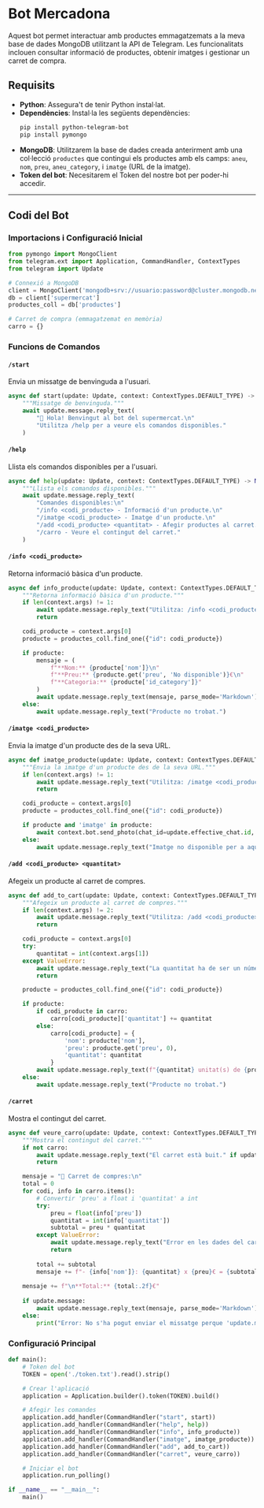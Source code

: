 # Bot Mercadona

Aquest bot permet interactuar amb productes emmagatzemats a la meva base de dades MongoDB utilitzant la API de Telegram. Les funcionalitats inclouen consultar informació de productes, obtenir imatges i gestionar un carret de compra.

## Requisits

- **Python**: Assegura't de tenir Python instal·lat.
- **Dependències**: Instal·la les següents dependències:
  ```bash
  pip install python-telegram-bot
  pip install pymongo
  ```
- **MongoDB**: Utilitzarem la base de dades creada anterirment amb una col·lecció `productes` que contingui els productes amb els camps: `aneu`, `nom`, `preu`, `aneu_category`, i `imatge` (URL de la imatge).
- **Token del bot**: Necesitarem el Token del nostre bot per poder-hi accedir.

---

## Codi del Bot

### Importacions i Configuració Inicial

```python
from pymongo import MongoClient
from telegram.ext import Application, CommandHandler, ContextTypes
from telegram import Update

# Connexió a MongoDB
client = MongoClient('mongodb+srv://usuario:password@cluster.mongodb.net/')
db = client['supermercat']
productes_coll = db['productes']

# Carret de compra (emmagatzemat en memòria)
carro = {}
```

### Funcions de Comandos

#### `/start`

Envia un missatge de benvinguda a l'usuari.

```python
async def start(update: Update, context: ContextTypes.DEFAULT_TYPE) -> None:
    """Missatge de benvinguda."""
    await update.message.reply_text(
        "👋 Hola! Benvingut al bot del supermercat.\n"
        "Utilitza /help per a veure els comandos disponibles."
    )
```

#### `/help`

Llista els comandos disponibles per a l'usuari.

```python
async def help(update: Update, context: ContextTypes.DEFAULT_TYPE) -> None:
    """Llista els comandos disponibles."""
    await update.message.reply_text(
        "Comandes disponibles:\n"
        "/info <codi_producte> - Informació d'un producte.\n"
        "/imatge <codi_producte> - Imatge d'un producte.\n"
        "/add <codi_producte> <quantitat> - Afegir productes al carret.\n"
        "/carro - Veure el contingut del carret."
    )
```

#### `/info <codi_producte>`

Retorna informació bàsica d'un producte.

```python
async def info_producte(update: Update, context: ContextTypes.DEFAULT_TYPE) -> None:
    """Retorna informació bàsica d'un producte."""
    if len(context.args) != 1:
        await update.message.reply_text("Utilitza: /info <codi_producte>")
        return

    codi_producte = context.args[0]
    producte = productes_coll.find_one({"id": codi_producte})

    if producte:
        mensaje = (
            f"**Nom:** {producte['nom']}\n"
            f"**Preu:** {producte.get('preu', 'No disponible')}€\n"
            f"**Categoria:** {producte['id_category']}"
        )
        await update.message.reply_text(mensaje, parse_mode='Markdown')
    else:
        await update.message.reply_text("Producte no trobat.")
```

#### `/imatge <codi_producte>`

Envia la imatge d'un producte des de la seva URL.

```python
async def imatge_producte(update: Update, context: ContextTypes.DEFAULT_TYPE) -> None:
    """Envia la imatge d'un producte des de la seva URL."""
    if len(context.args) != 1:
        await update.message.reply_text("Utilitza: /imatge <codi_producte>")
        return

    codi_producte = context.args[0]
    producte = productes_coll.find_one({"id": codi_producte})

    if producte and 'imatge' in producte:
        await context.bot.send_photo(chat_id=update.effective_chat.id, photo=producte['imatge'])
    else:
        await update.message.reply_text("Imatge no disponible per a aquest producte.")
```

#### `/add <codi_producte> <quantitat>`

Afegeix un producte al carret de compres.

```python
async def add_to_cart(update: Update, context: ContextTypes.DEFAULT_TYPE) -> None:
    """Afegeix un producte al carret de compres."""
    if len(context.args) != 2:
        await update.message.reply_text("Utilitza: /add <codi_producte> <quantitat>")
        return

    codi_producte = context.args[0]
    try:
        quantitat = int(context.args[1])
    except ValueError:
        await update.message.reply_text("La quantitat ha de ser un número.")
        return

    producte = productes_coll.find_one({"id": codi_producte})

    if producte:
        if codi_producte in carro:
            carro[codi_producte]['quantitat'] += quantitat
        else:
            carro[codi_producte] = {
                'nom': producte['nom'],
                'preu': producte.get('preu', 0),
                'quantitat': quantitat
            }
        await update.message.reply_text(f"{quantitat} unitat(s) de {producte['nom']} afegides al carret.")
    else:
        await update.message.reply_text("Producte no trobat.")
```

#### `/carret`

Mostra el contingut del carret.

```python
async def veure_carro(update: Update, context: ContextTypes.DEFAULT_TYPE) -> None:
    """Mostra el contingut del carret."""
    if not carro:
        await update.message.reply_text("El carret està buit." if update.message else "El carret està buit.")
        return

    mensaje = "🛒 Carret de compres:\n"
    total = 0
    for codi, info in carro.items():
        # Convertir 'preu' a float i 'quantitat' a int 
        try:
            preu = float(info['preu'])
            quantitat = int(info['quantitat'])
            subtotal = preu * quantitat
        except ValueError:
            await update.message.reply_text("Error en les dades del carro." if update.message else "Error en les dades del carro.")
            return
        
        total += subtotal
        mensaje += f"- {info['nom']}: {quantitat} x {preu}€ = {subtotal:.2f}€\n"
    
    mensaje += f"\n**Total:** {total:.2f}€"
    
    if update.message:
        await update.message.reply_text(mensaje, parse_mode='Markdown')
    else:
        print("Error: No s'ha pogut enviar el missatge perque 'update.message' es None.")
```

### Configuració Principal

```python
def main():
    # Token del bot
    TOKEN = open('./token.txt').read().strip()

    # Crear l'aplicació
    application = Application.builder().token(TOKEN).build()

    # Afegir les comandes
    application.add_handler(CommandHandler("start", start))
    application.add_handler(CommandHandler("help", help))
    application.add_handler(CommandHandler("info", info_producte))
    application.add_handler(CommandHandler("imatge", imatge_producte))
    application.add_handler(CommandHandler("add", add_to_cart))
    application.add_handler(CommandHandler("carret", veure_carro))

    # Iniciar el bot
    application.run_polling()

if __name__ == "__main__":
    main()
```